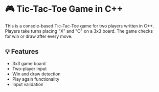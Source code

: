 # 🎮 Tic-Tac-Toe Game in C++

This is a console-based Tic-Tac-Toe game for two players written in C++. Players take turns placing "X" and "O" on a 3x3 board. The game checks for win or draw after every move.

## 💡 Features
- 3x3 game board
- Two-player input
- Win and draw detection
- Play again functionality
- Input validation
